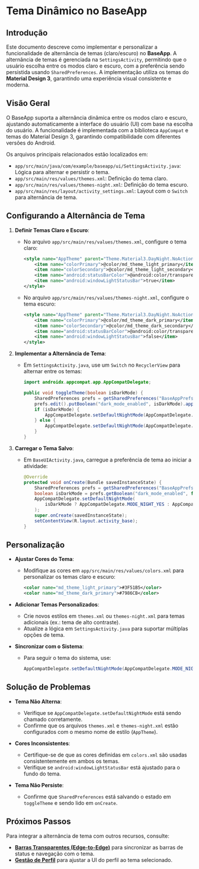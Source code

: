 # Tema Dinâmico no BaseApp

## Introdução

Este documento descreve como implementar e personalizar a funcionalidade de alternância de temas (claro/escuro) no **BaseApp**. A alternância de temas é gerenciada na `SettingsActivity`, permitindo que o usuário escolha entre os modos claro e escuro, com a preferência sendo persistida usando `SharedPreferences`. A implementação utiliza os temas do **Material Design 3**, garantindo uma experiência visual consistente e moderna.

## Visão Geral

O BaseApp suporta a alternância dinâmica entre os modos claro e escuro, ajustando automaticamente a interface do usuário (UI) com base na escolha do usuário. A funcionalidade é implementada com a biblioteca `AppCompat` e temas do Material Design 3, garantindo compatibilidade com diferentes versões do Android.

Os arquivos principais relacionados estão localizados em:
- `app/src/main/java/com/example/baseapp/ui/SettingsActivity.java`: Lógica para alternar e persistir o tema.
- `app/src/main/res/values/themes.xml`: Definição do tema claro.
- `app/src/main/res/values/themes-night.xml`: Definição do tema escuro.
- `app/src/main/res/layout/activity_settings.xml`: Layout com o `Switch` para alternância de tema.

## Configurando a Alternância de Tema

1. **Definir Temas Claro e Escuro**:
   - No arquivo `app/src/main/res/values/themes.xml`, configure o tema claro:
     ```xml
     <style name="AppTheme" parent="Theme.Material3.DayNight.NoActionBar">
         <item name="colorPrimary">@color/md_theme_light_primary</item>
         <item name="colorSecondary">@color/md_theme_light_secondary</item>
         <item name="android:statusBarColor">@android:color/transparent</item>
         <item name="android:windowLightStatusBar">true</item>
     </style>
     ```
   - No arquivo `app/src/main/res/values/themes-night.xml`, configure o tema escuro:
     ```xml
     <style name="AppTheme" parent="Theme.Material3.DayNight.NoActionBar">
         <item name="colorPrimary">@color/md_theme_dark_primary</item>
         <item name="colorSecondary">@color/md_theme_dark_secondary</item>
         <item name="android:statusBarColor">@android:color/transparent</item>
         <item name="android:windowLightStatusBar">false</item>
     </style>
     ```

2. **Implementar a Alternância de Tema**:
   - Em `SettingsActivity.java`, use um `Switch` no `RecyclerView` para alternar entre os temas:
     ```java
     import androidx.appcompat.app.AppCompatDelegate;

     public void toggleTheme(boolean isDarkMode) {
         SharedPreferences prefs = getSharedPreferences("BaseAppPrefs", MODE_PRIVATE);
         prefs.edit().putBoolean("dark_mode_enabled", isDarkMode).apply();
         if (isDarkMode) {
             AppCompatDelegate.setDefaultNightMode(AppCompatDelegate.MODE_NIGHT_YES);
         } else {
             AppCompatDelegate.setDefaultNightMode(AppCompatDelegate.MODE_NIGHT_NO);
         }
     }
     ```

3. **Carregar o Tema Salvo**:
   - Em `BaseUIActivity.java`, carregue a preferência de tema ao iniciar a atividade:
     ```java
     @Override
     protected void onCreate(Bundle savedInstanceState) {
         SharedPreferences prefs = getSharedPreferences("BaseAppPrefs", MODE_PRIVATE);
         boolean isDarkMode = prefs.getBoolean("dark_mode_enabled", false);
         AppCompatDelegate.setDefaultNightMode(
             isDarkMode ? AppCompatDelegate.MODE_NIGHT_YES : AppCompatDelegate.MODE_NIGHT_NO
         );
         super.onCreate(savedInstanceState);
         setContentView(R.layout.activity_base);
     }
     ```

## Personalização

- **Ajustar Cores do Tema**:
  - Modifique as cores em `app/src/main/res/values/colors.xml` para personalizar os temas claro e escuro:
    ```xml
    <color name="md_theme_light_primary">#3F51B5</color>
    <color name="md_theme_dark_primary">#7986CB</color>
    ```

- **Adicionar Temas Personalizados**:
  - Crie novos estilos em `themes.xml` ou `themes-night.xml` para temas adicionais (ex.: tema de alto contraste).
  - Atualize a lógica em `SettingsActivity.java` para suportar múltiplas opções de tema.

- **Sincronizar com o Sistema**:
  - Para seguir o tema do sistema, use:
    ```java
    AppCompatDelegate.setDefaultNightMode(AppCompatDelegate.MODE_NIGHT_FOLLOW_SYSTEM);
    ```

## Solução de Problemas

- **Tema Não Alterna**:
  - Verifique se `AppCompatDelegate.setDefaultNightMode` está sendo chamado corretamente.
  - Confirme que os arquivos `themes.xml` e `themes-night.xml` estão configurados com o mesmo nome de estilo (`AppTheme`).

- **Cores Inconsistentes**:
  - Certifique-se de que as cores definidas em `colors.xml` são usadas consistentemente em ambos os temas.
  - Verifique se `android:windowLightStatusBar` está ajustado para o fundo do tema.

- **Tema Não Persiste**:
  - Confirme que `SharedPreferences` está salvando o estado em `toggleTheme` e sendo lido em `onCreate`.

## Próximos Passos

Para integrar a alternância de tema com outros recursos, consulte:
- [**Barras Transparentes (Edge-to-Edge)**](/docs/edge-to-edge.md) para sincronizar as barras de status e navegação com o tema.
- [**Gestão de Perfil**](/docs/profile-management.md) para ajustar a UI do perfil ao tema selecionado.